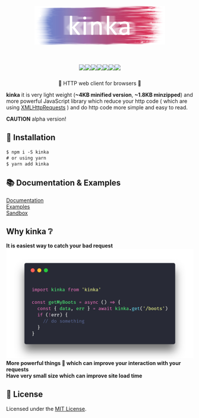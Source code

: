 <div align="center">
  <a href="https://www.npmjs.com/package/kinka">
    <img width="350" height="104" src="https://github.com/acacode/kinka/raw/master/logo.png">
  </a>
  <br>
  <h1>
    <a href="https://github.com/acacode/kinka/blob/master/LICENSE"><img src="https://img.shields.io/badge/license-MIT-red.svg?style=flat-square"></a><a href="https://www.npmjs.com/package/kinka"><img src="https://img.shields.io/npm/v/kinka.svg?style=flat-square"></a><a href="https://travis-ci.org/acacode/kinka"><img src="https://img.shields.io/travis/acacode/kinka.svg?style=flat-square"></a><a href="https://www.codefactor.io/repository/github/acacode/kinka/overview/master"><img src="https://www.codefactor.io/repository/github/acacode/kinka/badge/master?style=flat-square"></a><a href="http://npm-stat.com/charts.html?package=kinka"><img src="https://img.shields.io/npm/dm/kinka.svg?style=flat-square"></a><a href="https://bundlephobia.com/result?p=kinka"><img src="https://flat.badgen.net/bundlephobia/min/kinka"></a><a href="https://bundlephobia.com/result?p=kinka"><img src="https://flat.badgen.net/bundlephobia/minzip/kinka"></a>
  </h1>
  <p>
    💨 HTTP web client for browsers 💨
  </p>
</div>
<b>kinka</b> it is very light weight (<b>~4KB minified version</b>, <b>~1.8KB minzipped</b>) and more powerful JavaScript library which reduce your http code ( which are using <a href="https://developer.mozilla.org/en-US/docs/Web/API/XMLHttpRequest">XMLHttpRequests</a> ) and do http code more simple and easy to read.

**CAUTION** alpha version!


## 🚀 Installation

    $ npm i -S kinka
    # or using yarn
    $ yarn add kinka

## 📚 Documentation & Examples

[Documentation](./docs/documentation.md)  
[Examples](./examples)  
[Sandbox](https://jsfiddle.net/js2me/0y3ng8xu/)  

## Why kinka ❔

**It is easiest way to catch your bad request**
![catching error](./docs/images/catchingErrors.png)  
**More powerful things 💪 which can improve your interaction with your requests**  
**Have very small size which can improve site load time**  
<!-- <img src="https://github.com/acacode/kinka/raw/master/docs/images/omitCatchesSample.png"><br> -->
<!-- <img src="https://github.com/acacode/kinka/raw/master/docs/images/queryParams.png"><br> -->

## 📝 License

Licensed under the [MIT License](./LICENSE).